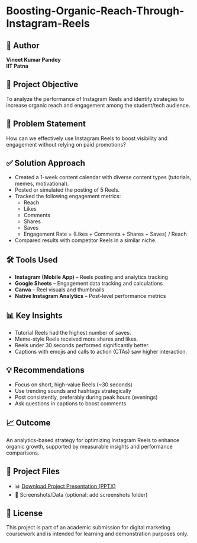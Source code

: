 # Boosting-Organic-Reach-Through-Instagram-Reels

## 👤 Author
**Vineet Kumar Pandey**  
**IIT Patna**

## 📌 Project Objective
To analyze the performance of Instagram Reels and identify strategies to increase organic reach and engagement among the student/tech audience.

## 🧠 Problem Statement
How can we effectively use Instagram Reels to boost visibility and engagement without relying on paid promotions?

## ✅ Solution Approach
- Created a 1-week content calendar with diverse content types (tutorials, memes, motivational).
- Posted or simulated the posting of 5 Reels.
- Tracked the following engagement metrics:
  - Reach
  - Likes
  - Comments
  - Shares
  - Saves
  - Engagement Rate = (Likes + Comments + Shares + Saves) / Reach
- Compared results with competitor Reels in a similar niche.

## 🛠 Tools Used
- **Instagram (Mobile App)** – Reels posting and analytics tracking  
- **Google Sheets** – Engagement data tracking and calculations  
- **Canva** – Reel visuals and thumbnails  
- **Native Instagram Analytics** – Post-level performance metrics  

## 📊 Key Insights
- Tutorial Reels had the highest number of saves.
- Meme-style Reels received more shares and likes.
- Reels under 30 seconds performed significantly better.
- Captions with emojis and calls to action (CTAs) saw higher interaction.

## 💡 Recommendations
- Focus on short, high-value Reels (~30 seconds)
- Use trending sounds and hashtags strategically
- Post consistently, preferably during peak hours (evenings)
- Ask questions in captions to boost comments

## 📈 Outcome
An analytics-based strategy for optimizing Instagram Reels to enhance organic growth, supported by measurable insights and performance comparisons.

## 📁 Project Files
- 📊 [Download Project Presentation (PPTX)](link-to-ppt)  
- 📄 Screenshots/Data (optional: add screenshots folder)

## 🔗 License
This project is part of an academic submission for digital marketing coursework and is intended for learning and demonstration purposes only.
